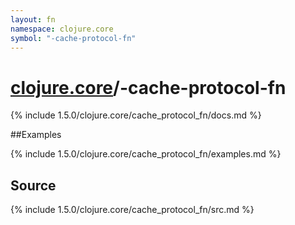 ```yaml
---
layout: fn
namespace: clojure.core
symbol: "-cache-protocol-fn"
---
```


# [clojure.core](../)/-cache-protocol-fn

{% include 1.5.0/clojure.core/cache_protocol_fn/docs.md %}

##Examples

{% include 1.5.0/clojure.core/cache_protocol_fn/examples.md %}
## Source
{% include 1.5.0/clojure.core/cache_protocol_fn/src.md %}

